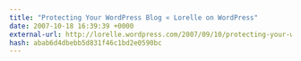 ```yaml
---
title: "Protecting Your WordPress Blog « Lorelle on WordPress"
date: 2007-10-18 16:39:39 +0000
external-url: http://lorelle.wordpress.com/2007/09/10/protecting-your-wordpress-blog/
hash: abab6d4dbebb5d831f46c1bd2e0590bc
---
```



